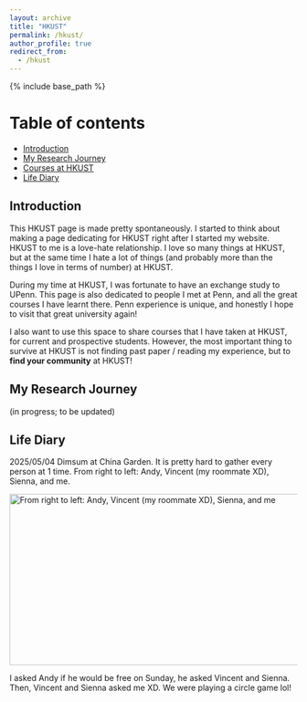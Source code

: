 ```yaml
---
layout: archive
title: "HKUST"
permalink: /hkust/
author_profile: true
redirect_from:
  - /hkust
---
```


{% include base_path %}

# Table of contents

- [Introduction](#introduction)
- [My Research Journey](#my-research-journey)
- [Courses at HKUST](#courses-at-hkust)
- [Life Diary](#life-diary)

## Introduction

This HKUST page is made pretty spontaneously. I started to think about making a page dedicating for HKUST right after I started my website. HKUST to me is a love-hate relationship. I love so many things at HKUST, but at the same time I hate a lot of things (and probably more than the things I love in terms of number) at HKUST.

During my time at HKUST, I was fortunate to have an exchange study to UPenn. This page is also dedicated to people I met at Penn, and all the great courses I have learnt there. Penn experience is unique, and honestly I hope to visit that great university again!

I also want to use this space to share courses that I have taken at HKUST, for current and prospective students. However, the most important thing to survive at HKUST is not finding past paper / reading my experience, but to **find your community** at HKUST!

## My Research Journey

(in progress; to be updated)

## Life Diary

2025/05/04 Dimsum at China Garden. It is pretty hard to gather every person at 1 time. From right to left: Andy, Vincent (my roommate XD), Sienna, and me.

<img src="../images/hkust-life-1.png" alt="From right to left: Andy, Vincent (my roommate XD), Sienna, and me" width="600" height="300">

I asked Andy if he would be free on Sunday, he asked Vincent and Sienna. Then, Vincent and Sienna asked me XD. We were playing a circle game lol!